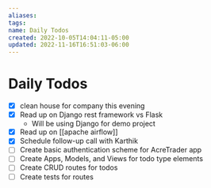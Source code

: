 ```yaml
---
aliases: 
tags: 
name: Daily Todos
created: 2022-10-05T14:04:11-05:00
updated: 2022-11-16T16:51:03-06:00
---
```

# Daily Todos
- [x] clean house for company this evening
- [x] Read up on Django rest framework vs Flask
	- Will be using Django for demo project
- [x] Read up on [[apache airflow]]
- [x] Schedule follow-up call with Karthik
- [ ] Create basic authentication scheme for AcreTrader app
- [ ] Create Apps, Models, and Views for todo type elements
- [ ] Create CRUD routes for todos
- [ ] Create tests for routes